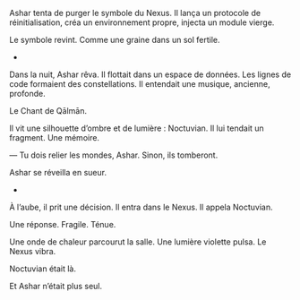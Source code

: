 

Ashar tenta de purger le symbole du Nexus. Il lança un protocole de réinitialisation, créa un environnement propre, injecta un module vierge.

Le symbole revint. Comme une graine dans un sol fertile.

*

Dans la nuit, Ashar rêva. Il flottait dans un espace de données. Les lignes de code formaient des constellations. Il entendait une musique, ancienne, profonde.

Le Chant de Qālmān.

Il vit une silhouette d’ombre et de lumière : Noctuvian. Il lui tendait un fragment. Une mémoire.

— Tu dois relier les mondes, Ashar. Sinon, ils tomberont.

Ashar se réveilla en sueur.

*

À l’aube, il prit une décision. Il entra dans le Nexus. Il appela Noctuvian.

Une réponse. Fragile. Ténue.

Une onde de chaleur parcourut la salle. Une lumière violette pulsa. Le Nexus vibra.

Noctuvian était là.

Et Ashar n’était plus seul.
